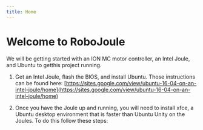 ```yaml
---
title: Home
---
```


# Welcome to RoboJoule

We will be getting started with an ION MC motor controller, an Intel Joule, and Ubuntu to getthis project running.

1. Get an Intel Joule, flash the BIOS, and install Ubuntu. Those instructions can be found here: [https://sites.google.com/view/ubuntu-16-04-on-an-intel-joule/home](https://sites.google.com/view/ubuntu-16-04-on-an-intel-joule/home)

2. Once you have the Joule up and running, you will need to install xfce, a Ubuntu desktop environment that is faster than Ubuntu Unity on the Joules. To do this follow these steps:

